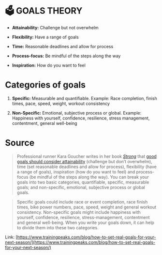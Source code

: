 🗳 GOALS THEORY
================

-   **Attainability:** Challenge but not overwhelm

-   **Flexibility:** Have a range of goals

-   **Time:** Reasonable deadlines and allow for process

-   **Process-focus:** Be mindful of the steps along the way

-   **Inspiration:** How do you want to feel

Categories of goals
===================

1.  **Specific:** Measurable and quantifiable. Example: Race completion, finish times, pace, speed, weight, workout consistency

2.  **Non-Specific:** Emotional, subjective process or global. Example: Happiness with yourself, confidence, resilience, stress management, contentment, general well-being

Source
======

> Professional runner Kara Goucher writes in her book [_Strong_](https://www.amazon.com/Strong-Runners-Boosting-Confidence-Becoming/dp/1944515593/ref=sr_1_cc_1) that [good goals should consider attainability](https://www.trainingpeaks.com/blog/do-your-goals-need-a-mid-season-reset/) (challenge but don’t overwhelm), time (set reasonable deadlines and allow for process), flexibility (have a range of goals), inspiration (how do you want to feel) and process-focus (be mindful of the steps along the way). You can break your goals into two basic categories, quantifiable, specific, measurable goals; and non-specific, emotional, subjective process or global goals.

> Specific goals could include race or event completion, race finish times, bike power numbers, pace, speed, weight and general workout consistency. Non-specific goals might include happiness with yourself, confidence, resilience, stress-management, contentment and general well-being. When you write your goals down, it can help to divide them into these two categories.

Link: [https://www.trainingpeaks.com/blog/how-to-set-real-goals-for-your-next-season/](https://www.trainingpeaks.com/blog/how-to-set-real-goals-for-your-next-season/)
